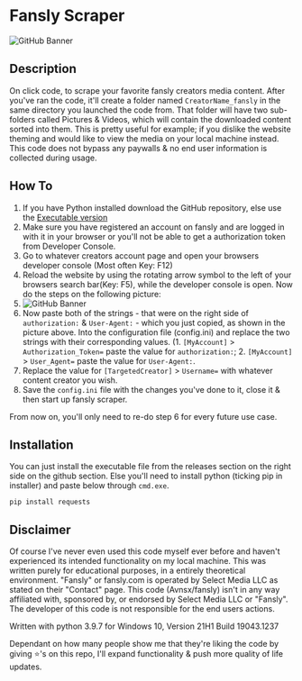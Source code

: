 # Fansly Scraper
![GitHub Banner](https://i.imgur.com/CT4B17a.png)
## Description
On click code, to scrape your favorite fansly creators media content. After you've ran the code, it'll create a folder named ``CreatorName_fansly`` in the same directory you launched the code from. That folder will have two sub-folders called Pictures & Videos, which will contain the downloaded content sorted into them.
This is pretty useful for example; if you dislike the website theming and would like to view the media on your local machine instead. This code does not bypass any paywalls & no end user information is collected during usage.

## How To
1. If you have Python installed download the GitHub repository, else use the [Executable version](https://github.com/Avnsx/fansly/releases)
2. Make sure you have registered an account on fansly and are logged in with it in your browser or you'll not be able to get a authorization token from Developer Console.
3. Go to whatever creators account page and open your browsers developer console (Most often Key: F12)
4. Reload the website by using the rotating arrow symbol to the left of your browsers search bar(Key: F5), while the developer console is open. Now do the steps on the following picture:
5. ![GitHub Banner](https://i.imgur.com/X2L9XFo.png)
6. Now paste both of the strings - that were on the right side of ``authorization:`` & ``User-Agent:`` - which you just copied, as shown in the picture above. Into the configuration file (config.ini) and replace the two strings with their corresponding values. (1. ``[MyAccount]`` > ``Authorization_Token=`` paste the value for ``authorization:``; 2. ``[MyAccount]`` > ``User_Agent=`` paste the value for ``User-Agent:``.
7. Replace the value for ``[TargetedCreator]`` > ``Username=`` with whatever content creator you wish.
8. Save the ``config.ini`` file with the changes you've done to it, close it & then start up fansly scraper.

From now on, you'll only need to re-do step 6 for every future use case.

## Installation
You can just install the executable file from the releases section on the right side on the github section.
Else you'll need to install python (ticking pip in installer) and paste below through ``cmd.exe``.

	pip install requests

## Disclaimer
Of course I've never even used this code myself ever before and haven't experienced its intended functionality on my local machine. This was written purely for educational purposes, in a entirely theoretical environment. "Fansly" or fansly.com is operated by Select Media LLC as stated on their "Contact" page. This code (Avnsx/fansly) isn't in any way affiliated with, sponsored by, or endorsed by Select Media LLC or "Fansly". The developer of this code is not responsible for the end users actions.

Written with python 3.9.7 for Windows 10, Version 21H1 Build 19043.1237

Dependant on how many people show me that they're liking the code by giving ⭐'s on this repo, I'll expand functionality & push more quality of life updates.
